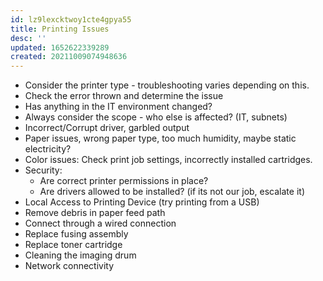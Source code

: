```yaml
---
id: lz9lexcktwoy1cte4gpya55
title: Printing Issues
desc: ''
updated: 1652622339289
created: 20211009074948636
---
```


- Consider the printer type - troubleshooting varies depending on this.
- Check the error thrown and determine the issue
- Has anything in the IT environment changed?
- Always consider the scope - who else is affected? (IT, subnets)
- Incorrect/Corrupt driver, garbled output
- Paper issues, wrong paper type, too much humidity, maybe static electricity?
- Color issues: Check print job settings, incorrectly installed cartridges.
- Security:
  - Are correct printer permissions in place?
  - Are drivers allowed to be installed? (if its not our job, escalate it)
- Local Access to Printing Device (try printing from a USB)
- Remove debris in paper feed path
- Connect through a wired connection
- Replace fusing assembly
- Replace toner cartridge
- Cleaning the imaging drum
- Network connectivity
